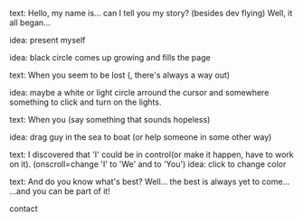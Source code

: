 text: Hello, my name is... can I tell you my story? (besides dev flying)
Well, it all began...

idea: present myself

idea: black circle comes up growing and fills the page

text: When you seem to be lost (, there's always a way out)

idea: maybe a white or light circle arround the cursor and somewhere something to click and turn on the lights.

text: When you (say something that sounds hopeless)

idea: drag guy in the sea to boat (or help someone in some other way)

text: I discovered that 'I' could be in control(or make it happen, have to work on it). (onscroll=change 'I' to 'We' and to 'You')
idea: click to change color

text: And do you know what's best?
Well... the best is always yet to come...
...and you can be part of it!

contact
